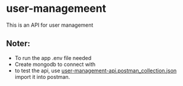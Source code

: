 # user-managemeent
This is an API for user management

## Noter:
  - To run the app .env file needed
  - Create mongodb to connect with
  - to test the api, use [user-management-api.postman_collection.json](https://github.com/Aaya-Elsharief/user-managemeent/blob/main/user-management-api.postman_collection.json) import it into postman.
  
